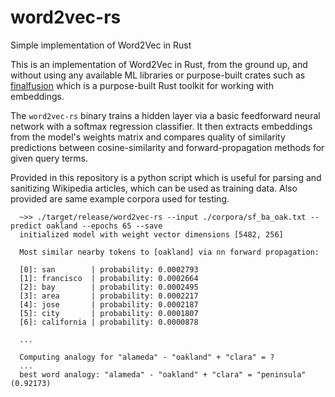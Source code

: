 # word2vec-rs
Simple implementation of Word2Vec in Rust

This is an implementation of Word2Vec in Rust, from the ground up, and without using any available ML libraries or purpose-built crates such as [finalfusion](https://docs.rs/finalfusion/latest/finalfusion/) which is a purpose-built Rust toolkit for working with embeddings.

The `word2vec-rs` binary trains a hidden layer via a basic feedforward neural network with a softmax regression classifier. It then extracts embeddings from the model's weights matrix and compares quality of similarity predictions between cosine-similarity and forward-propagation methods for given query terms.

Provided in this repository is a python script which is useful for parsing and sanitizing Wikipedia articles, which can be used as training data. Also provided are same example corpora used for testing. 
```
  ~>> ./target/release/word2vec-rs --input ./corpora/sf_ba_oak.txt --predict oakland --epochs 65 --save
  initialized model with weight vector dimensions [5482, 256]

  Most similar nearby tokens to [oakland] via nn forward propagation:

  [0]: san        | probability: 0.0002793
  [1]: francisco  | probability: 0.0002664
  [2]: bay        | probability: 0.0002495
  [3]: area       | probability: 0.0002217
  [4]: jose       | probability: 0.0002187
  [5]: city       | probability: 0.0001807
  [6]: california | probability: 0.0000878

  ...

  Computing analogy for "alameda" - "oakland" + "clara" = ?
  ...
  best word analogy: "alameda" - "oakland" + "clara" = "peninsula" (0.92173)
```
